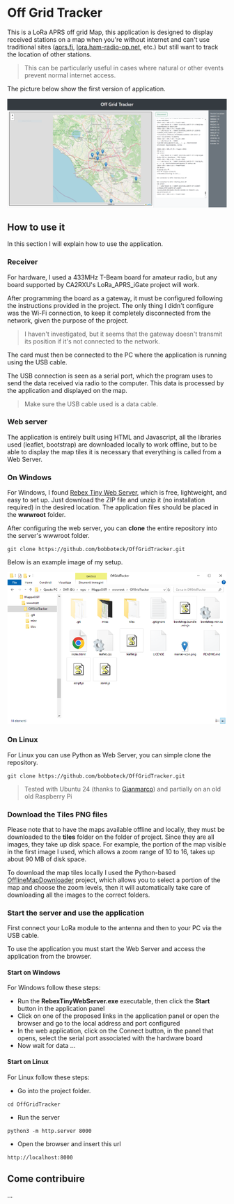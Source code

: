 # Off Grid Tracker

This is a LoRa APRS off grid Map, this application is designed to display received stations on a map when you're without internet and can't use traditional sites ([aprs.fi](https://aprs.fi/), [lora.ham-radio-op.net](https://lora.ham-radio-op.net/), etc.) but still want to track the location of other stations.

> This can be particularly useful in cases where natural or other events prevent normal internet access.

The picture below show the first version of application.

![OGT-Screen-0.0.1](/misc/OGT-Screen-0.0.1.png)

## How to use it

In this section I will explain how to use the application.

### Receiver

For hardware, I used a 433MHz T-Beam board for amateur radio, but any board supported by CA2RXU's LoRa_APRS_iGate project will work.

After programming the board as a gateway, it must be configured following the instructions provided in the project. The only thing I didn't configure was the Wi-Fi connection, to keep it completely disconnected from the network, given the purpose of the project.

> I haven't investigated, but it seems that the gateway doesn't transmit its position if it's not connected to the network.

The card must then be connected to the PC where the application is running using the USB cable.

The USB connection is seen as a serial port, which the program uses to send the data received via radio to the computer. This data is processed by the application and displayed on the map.

> Make sure the USB cable used is a data cable.

### Web server

The application is entirely built using HTML and Javascript, all the libraries used (leaflet, bootstrap) are downloaded locally to work offline, but to be able to display the map tiles it is necessary that everything is called from a Web Server.

### On Windows

For Windows, I found [Rebex Tiny Web Server](https://www.rebex.net/tiny-web-server/), which is free, lightweight, and easy to set up. Just download the ZIP file and unzip it (no installation required) in the desired location. The application files should be placed in the **wwwroot** folder.

After configuring the web server, you can **clone** the entire repository into the server's wwwroot folder.

```shell
git clone https://github.com/bobboteck/OffGridTracker.git
```

Below is an example image of my setup.

![OGT-Esempio-path](/misc/OGT-Esempio-path.png)

### On Linux

For Linux you can use Python as Web Server, you can simple clone the repository.

```shell
git clone https://github.com/bobboteck/OffGridTracker.git
```

> Tested with Ubuntu 24 (thanks to [Gianmarco](https://github.com/Gianmarco-Maisano)) and partially on an old old Raspberry Pi

### Download the Tiles PNG files

Please note that to have the maps available offline and locally, they must be downloaded to the **tiles** folder on the folder of project. Since they are all images, they take up disk space. For example, the portion of the map visible in the first image I used, which allows a zoom range of 10 to 16, takes up about 90 MB of disk space.

To download the map tiles locally I used the Python-based [OfflineMapDownloader](https://github.com/0015/OfflineMapDownloader) project, which allows you to select a portion of the map and choose the zoom levels, then it will automatically take care of downloading all the images to the correct folders.

### Start the server and use the application

First connect your LoRa module to the antenna and then to your PC via the USB cable.

To use the application you must start the Web Server and access the application from the browser.

#### Start on Windows

For Windows follow these steps:

- Run the **RebexTinyWebServer.exe** executable, then click the **Start** button in the application panel
- Click on one of the proposed links in the application panel or open the browser and go to the local address and port configured
- In the web application, click on the Connect button, in the panel that opens, select the serial port associated with the hardware board
- Now wait for data ...

#### Start on Linux

For Linux follow these steps:

- Go into the project folder.

```shell
cd OffGridTracker
```

- Run the server

```shell
python3 -m http.server 8000
```

- Open the browser and insert this url

```http
http://localhost:8000
```

## Come contribuire

...
